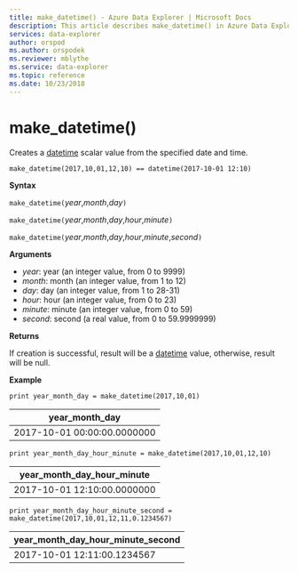 ```yaml
---
title: make_datetime() - Azure Data Explorer | Microsoft Docs
description: This article describes make_datetime() in Azure Data Explorer.
services: data-explorer
author: orspod
ms.author: orspodek
ms.reviewer: mblythe
ms.service: data-explorer
ms.topic: reference
ms.date: 10/23/2018
---
```

# make_datetime()

Creates a [datetime](./scalar-data-types/datetime.md) scalar value from the specified date and time.

```kusto
make_datetime(2017,10,01,12,10) == datetime(2017-10-01 12:10)
```

**Syntax**

`make_datetime(`*year*,*month*,*day*`)`

`make_datetime(`*year*,*month*,*day*,*hour*,*minute*`)`

`make_datetime(`*year*,*month*,*day*,*hour*,*minute*,*second*`)`

**Arguments**

* *year*: year (an integer value, from 0 to 9999)
* *month*: month (an integer value, from 1 to 12)
* *day*: day (an integer value, from 1 to 28-31)
* *hour*: hour (an integer value, from 0 to 23)
* *minute*: minute (an integer value, from 0 to 59)
* *second*: second (a real value, from 0 to 59.9999999)

**Returns**

If creation is successful, result will be a [datetime](./scalar-data-types/datetime.md) value, otherwise, result will be null.
 
**Example**

```kusto
print year_month_day = make_datetime(2017,10,01)
```

|year_month_day|
|---|
|2017-10-01 00:00:00.0000000|




```kusto
print year_month_day_hour_minute = make_datetime(2017,10,01,12,10)
```

|year_month_day_hour_minute|
|---|
|2017-10-01 12:10:00.0000000|




```kusto
print year_month_day_hour_minute_second = make_datetime(2017,10,01,12,11,0.1234567)
```

|year_month_day_hour_minute_second|
|---|
|2017-10-01 12:11:00.1234567|

